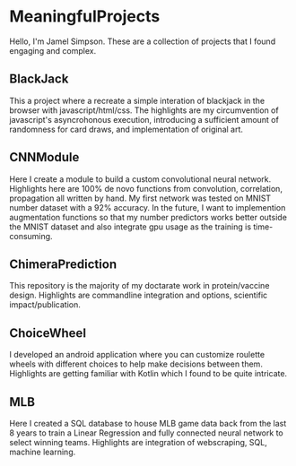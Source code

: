 # MeaningfulProjects
Hello, I'm Jamel Simpson. These are a collection of projects that I found engaging and complex. 

## BlackJack
This a project where a recreate a simple interation of blackjack in the browser with javascript/html/css. The highlights are my circumvention of javascript's asyncrohonous execution, introducing a sufficient amount of randomness for card draws, and implementation of original art. 

## CNNModule
Here I create a module to build a custom convolutional neural network. Highlights here are 100% de novo functions from convolution, correlation, propagation all written by hand. My first network was tested on MNIST number dataset with a 92% accuracy. In the future, I want to implemention augmentation functions so that my number predictors works better outside the MNIST dataset and also integrate gpu usage as the training is time-consuming.

## ChimeraPrediction
This repository is the majority of my doctarate work in protein/vaccine design. Highlights are commandline integration and options, scientific impact/publication.

## ChoiceWheel 
I developed an android application where you can customize roulette wheels with different choices to help make decisions between them. Highlights are getting familiar with Kotlin which I found to be quite intricate. 

## MLB
Here I created a SQL database to house MLB game data back from the last 8 years to train a Linear Regression and fully connected neural network to select winning teams. Highlights are integration of webscraping, SQL, machine learning.
